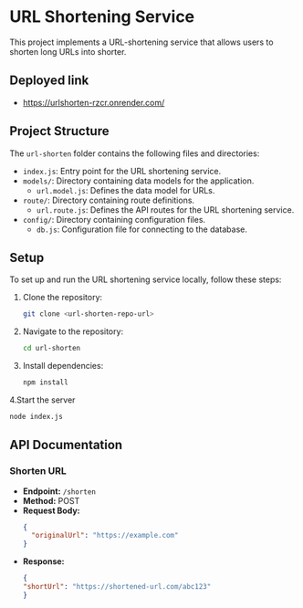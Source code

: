 # URL Shortening Service

This project implements a URL-shortening service that allows users to shorten long URLs into shorter.

## Deployed link

- https://urlshorten-rzcr.onrender.com/

## Project Structure

The `url-shorten` folder contains the following files and directories:

- `index.js`: Entry point for the URL shortening service.
- `models/`: Directory containing data models for the application.
  - `url.model.js`: Defines the data model for URLs.
- `route/`: Directory containing route definitions.
  - `url.route.js`: Defines the API routes for the URL shortening service.
- `config/`: Directory containing configuration files.
  - `db.js`: Configuration file for connecting to the database.

## Setup

To set up and run the URL shortening service locally, follow these steps:

1. Clone the repository:
   ```bash
   git clone <url-shorten-repo-url>

2. Navigate to the repository:
   ```bash
   cd url-shorten

3. Install dependencies:
   ```bash
   npm install

4.Start the server
  ```bash
  node index.js
  ```

## API Documentation

### Shorten URL

- **Endpoint:** `/shorten`
- **Method:** POST
- **Request Body:**
  ```json
  {
    "originalUrl": "https://example.com"
  }
- **Response:**
  ```json
  {
  "shortUrl": "https://shortened-url.com/abc123"
  }


